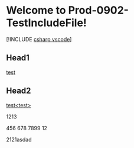 # Welcome to Prod-0902-TestIncludeFile!

[!INCLUDE [csharp vscode](~/includes/bot-service-debug-bot/csharp-vscode.md)]

## Head1
[test<test>](https://op-dhs-prod-inspector.azurewebsites.net/Home/MonikerRangeList)

## Head2
[test&lt;test&gt;](https://op-dhs-prod-inspector.azurewebsites.net/Home/MonikerRangeList)


1213

456
678
7899
12

2121asdad
